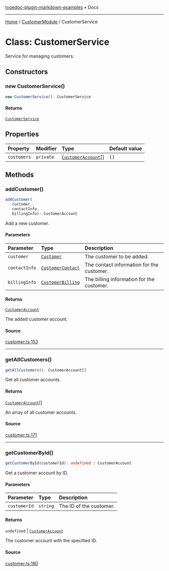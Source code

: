 [typedoc-plugin-markdown-examples](../../README.md) • Docs

***

[Home](../../README.md) / [CustomerModule](../README.md) / CustomerService

# Class: CustomerService

Service for managing customers.

## Constructors

### new CustomerService()

```ts
new CustomerService(): CustomerService
```

#### Returns

[`CustomerService`](CustomerService.md)

## Properties

| Property | Modifier | Type | Default value |
| :------ | :------ | :------ | :------ |
| `customers` | `private` | [`CustomerAccount`](CustomerAccount.md)[] | `[]` |

## Methods

### addCustomer()

```ts
addCustomer(
   customer, 
   contactInfo, 
   billingInfo): CustomerAccount
```

Add a new customer.

#### Parameters

| Parameter | Type | Description |
| :------ | :------ | :------ |
| `customer` | [`Customer`](../interfaces/Customer.md) | The customer to be added. |
| `contactInfo` | [`CustomerContact`](../interfaces/CustomerContact.md) | The contact information for the customer. |
| `billingInfo` | [`CustomerBilling`](../interfaces/CustomerBilling.md) | The billing information for the customer. |

#### Returns

[`CustomerAccount`](CustomerAccount.md)

The added customer account.

#### Source

[customer.ts:153](https://github.com/tgreyuk/typedoc-plugin-markdown-examples/blob/f6ee18b4865e847a5ae81e3c3d7c2ce83ab384d7/examples/src/customer.ts#L153)

***

### getAllCustomers()

```ts
getAllCustomers(): CustomerAccount[]
```

Get all customer accounts.

#### Returns

[`CustomerAccount`](CustomerAccount.md)[]

An array of all customer accounts.

#### Source

[customer.ts:171](https://github.com/tgreyuk/typedoc-plugin-markdown-examples/blob/f6ee18b4865e847a5ae81e3c3d7c2ce83ab384d7/examples/src/customer.ts#L171)

***

### getCustomerById()

```ts
getCustomerById(customerId): undefined | CustomerAccount
```

Get a customer account by ID.

#### Parameters

| Parameter | Type | Description |
| :------ | :------ | :------ |
| `customerId` | `string` | The ID of the customer. |

#### Returns

`undefined` \| [`CustomerAccount`](CustomerAccount.md)

The customer account with the specified ID.

#### Source

[customer.ts:180](https://github.com/tgreyuk/typedoc-plugin-markdown-examples/blob/f6ee18b4865e847a5ae81e3c3d7c2ce83ab384d7/examples/src/customer.ts#L180)
